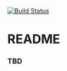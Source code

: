 [![Build Status](https://travis-ci.org/svenrademakers/Stixx.svg?branch=master)](https://travis-ci.org/svenrademakers/Stixx)

# README #

### TBD ###